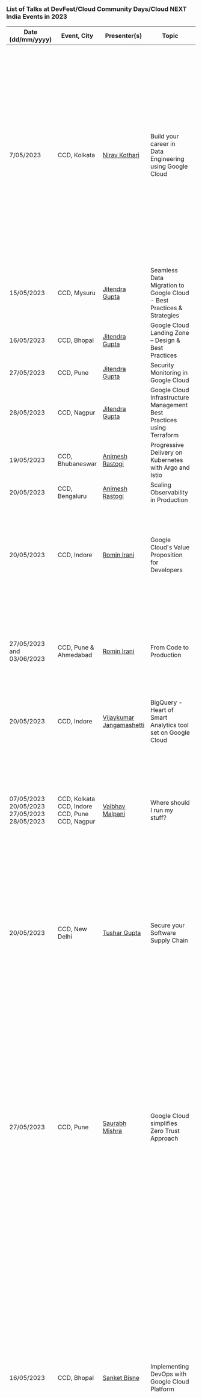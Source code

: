 ### List of Talks at DevFest/Cloud Community Days/Cloud NEXT India Events in 2023

| Date (dd/mm/yyyy)| Event, City | Presenter(s) | Topic | Talk Description | Links |
|---|---|---|---|---|---|
| 7/05/2023 | CCD, Kolkata | [Nirav Kothari](www.linkedin.com/in/iniravkothari) | Build your career in Data Engineering using Google Cloud | The talk briefed audience about how does entire development landscape look like and evolves when organization grows from small scale to large scale, What are various development roles contributing to building that. And followed by the responsibilities of the data engineer. The talk also talked about what kind of projects consulting organization handles in the data engineering space. | [Presentation](https://docs.google.com/presentation/d/1UG12YtfnMTscDuqcEi0jDiRgqfEolUBgz3lf7cKk6-Y/edit?usp=sharing)|
| 15/05/2023 | CCD, Mysuru | [Jitendra Gupta](https://www.linkedin.com/in/jitu028/) | Seamless Data Migration to Google Cloud - Best Practices & Strategies | | [Presentation](https://docs.google.com/presentation/d/1VLblG-QoYjtCLrU7oQl-BJVQ8ccAZQlU5NHqUv2YNr0/edit?usp=sharing)|
| 16/05/2023 | CCD, Bhopal | [Jitendra Gupta](https://www.linkedin.com/in/jitu028/) | Google Cloud Landing Zone – Design & Best Practices | | [Presentation](https://docs.google.com/presentation/d/19m42hQ1wIut1UJnSdmewrEq33-3IU2yg8jDNFvZ4GiQ/edit?usp=sharing)|
| 27/05/2023 | CCD, Pune | [Jitendra Gupta](https://www.linkedin.com/in/jitu028/) | Security Monitoring in Google Cloud | | [Presentation](https://docs.google.com/presentation/d/1kWwI5--YAnT_w8zbRw-URSFiFvI98kzo/edit?usp=sharing&ouid=100669533728020612571&rtpof=true&sd=true)|
| 28/05/2023 | CCD, Nagpur | [Jitendra Gupta](https://www.linkedin.com/in/jitu028/) | Google Cloud Infrastructure Management Best Practices using Terraform | | [Presentation](https://docs.google.com/presentation/d/1geWanuBzrhSvEtP0AoU_gnd_qTXWuZDvziQ5oOgtQQ0/edit?usp=sharing)|
| 19/05/2023 | CCD, Bhubaneswar | [Animesh Rastogi](https://www.linkedin.com/in/animeshrastogi54/) | Progressive Delivery on Kubernetes with Argo and Istio | | [Presentation](https://docs.google.com/presentation/d/1MqM57-6-_yoXuV0jctKWk6J7ro91QdVAPHIlWjFmGbA/edit?usp=sharing)|
| 20/05/2023 | CCD, Bengaluru |[Animesh Rastogi](https://www.linkedin.com/in/animeshrastogi54/) | Scaling Observability in Production | | [Presentation](https://docs.google.com/presentation/d/12RqZYF88aLHpL-LYH2LlqTgn6GgLqyK0TficycbX3VA/edit?usp=sharing)|
| 20/05/2023 | CCD, Indore |[Romin Irani](https://www.linkedin.com/in/iromin/) | Google Cloud's Value Proposition for Developers| This presentation addresses 3 key areas: Speed of Development, Completeness of Platform and Community, while presenting Google Cloud's value proposition in each of them.| [Presentation](https://drive.google.com/file/d/19HnbX45NfSi2Cq0d6pOZP7Z9LCAa99gn/view?usp=sharing)|
| 27/05/2023 and 03/06/2023  | CCD, Pune & Ahmedabad |[Romin Irani](https://www.linkedin.com/in/iromin/) | From Code to Production | What are the tools available in Google Cloud to help you go from code to production. The presentation covers Cloud Code, Cloud Build, Artifact Registry, Cloud Run and more.| [Presentation](https://drive.google.com/file/d/1CoqIYrUvjEXvbAGIZwX2UnMGZod-P9wa/view?usp=sharing)|
| 20/05/2023 | CCD, Indore |[Vijaykumar Jangamashetti](https://www.linkedin.com/in/vijaykumarpj/) | BigQuery - Heart of Smart Analytics tool set on Google Cloud| | [Presentation](https://drive.google.com/file/d/1SWVTpQkyd3zNNrEPlUcLx6yBPv_2mJ1V/view?usp=sharing)|
| 07/05/2023<br/>20/05/2023<br/>27/05/2023<br/>28/05/2023<br/>  | CCD, Kolkata<br/>CCD, Indore<br/>CCD, Pune<br/>CCD, Nagpur |[Vaibhav Malpani](https://www.linkedin.com/in/ivaibhavmalpani/) | Where should I run my stuff? | The talk will help you decide which models are the best fit for your systems as well as how the models map to Google Cloud services — whether Compute Engine, Container Engine, Cloud Run, App Engine, and/or Cloud Functions.| [Presentation](https://drive.google.com/file/d/1-fcs7aLDxpd0gLP85RC6TkMsb_mV3B67/view?usp=sharing)|
| 20/05/2023 | CCD, New Delhi |[Tushar Gupta](www.linkedin.com/in/tusharguptag) | Secure your Software Supply Chain | This session will cover the current threat scenario in Software Delivery and how by adopting GCP, we can protect our business assets being developed leveraging Google Cloud' Software Delivery Shield.| [Presentation](https://docs.google.com/presentation/d/1kaKPE4KY9qwtS_DqE6UcFejyCKddO_SkuyBVjC0JPgI/edit?usp=sharing)|
| 27/05/2023 | CCD, Pune |[Saurabh Mishra](https://www.linkedin.com/in/connectsaurabhmishra/) | Google Cloud simplifies Zero Trust Approach | This session covers zero trust approach and how Google Cloud services simplifies and enhances securities with tenets like risk awareness, least privileged access, and continuous access verification. How does Google define the concept of Zero Trust, and how does Beyond Corp Enterprise fit into this solution. We will also discuss about the big challenges your customers are facing today in terms of authenticating and securing users, and how can these Zero Trust principles help mitigate against them?| [Presentation](https://docs.google.com/presentation/d/1yBU8_QJUYoh-qfCk18PPKdjwS0ThNoTT/edit#slide=id.p1)|
| 16/05/2023 | CCD, Bhopal | [Sanket Bisne](https://www.linkedin.com/in/sanketbisne/) | Implementing DevOps with Google Cloud Platform | This session will walk you through about Modern CI/CD Practices with GCP. Automating your code from Source Repository to deploying  all the way to  your Targets such as GKE,Virtual Machines and Cloud Run. Also We will be introducing to Parallel Deployments using Cloud Deploy using modern use cases and some industry use cases while migrationg from other Cloud Providers to Google Cloud. | [Presentation](https://docs.google.com/presentation/d/1IysgHjFhfnr0zpghx-0CQbjVcxfR-PeuaG4Bs-F2o9Q/edit#slide=id.g22c2f30fde0_0_52)|
| 15/05/2023 | CCD, Mysuru | [Sanket Bisne](https://www.linkedin.com/in/sanketbisne/) | K8s config management | This session will walk you through about about the Kustomize. Its Use cases in comparison with Helm and the Real world use cases to use kustomize . Also we will see the Best Practise of using customize with k8s according to per environment basis (like Qa, Stage and Prod.)| [Presentation](https://docs.google.com/presentation/d/1_7cEt6N7T2Lyl0sLMA_f23KXaMl2-Plzh-CTQxfTTO8/edit#slide=id.g2229e1e97d7_1_0)|
| 27/05/2023 | CCD, Pune | [Sanket Bisne](https://www.linkedin.com/in/sanketbisne/) |  IAC with Google Cloud Platform | This session will walk you through about the Infrastructure as a Code(Terraform) with Google Cloud Platform, How to Choose Different IAC tools according to the Business Use Case and We will be discussing the Best practices along with using Module in Terraforms and how to divide according to per environment basis(QA, Stage , Prod etc.)| [Presentation](https://docs.google.com/presentation/d/1POQ8zWl1DZAsCO2-jX2r0X_yPc-89prDzoKk9BGE22Q/edit#slide=id.g24a19010af0_0_1)|
| 16/05/2023 | CCD, Bhopal | [Abhishek Sharma](https://www.linkedin.com/in/abhisheksharma7389/) | Architecting with Google Cloud | In this presentation, you'll delve into the world of cloud architecture, covering essential topics such as the concept of Architecting in Cloud and its significance in today's technology landscape. You'll have the opportunity to explore fundamental points to consider when architecting in the cloud, with a focus on scalability, security, and cost-effectiveness. We'll guide you through the process of selecting the right Google Cloud services tailored to your specific architecture needs, ensuring optimal performance. Additionally, you'll learn valuable techniques to optimize your architecture using the advanced features provided by Google Cloud. To enhance your visualization and communication of cloud solutions, we'll introduce you to a powerful Google Cloud architecture diagramming tool. By the end of this presentation, you'll gain a comprehensive understanding of cloud architecture principles and be equipped with the skills to design and communicate effective cloud solutions. | [Presentation](https://docs.google.com/presentation/d/1lqq2jNpVm2Dxo4YdJ71uPx-lr4EOBY5x/edit?usp=sharing&ouid=104714664335510081087&rtpof=true&sd=true) <br>[Session Video Link](https://www.youtube.com/watch?v=AOzlp5Ly9_I&t=2493s)|
| 15/05/2023 | CCD, Mysuru | [Abhishek Sharma](https://www.linkedin.com/in/abhisheksharma7389/) | Going Serverless with Google Cloud | Here you'll start by demystifying the concept of serverless, unravelling its true essence and significance in modern technology landscapes. You'll discover the multitude of advantages that serverless architecture brings to the table, from effortless scalability and reduced operational overhead to enhanced cost-effectiveness and improved time-to-market. you'll then dive into the rich ecosystem of serverless offerings in Google Cloud, exploring each service's unique features, strengths, and ideal use cases. Get ready for an exciting live demo where you'll showcase a sample serverless deployment, providing you with a hands-on experience of the power and simplicity of serverless computing. To facilitate your learning journey, I've shared valuable resources, including documentation. | [Presentation](https://docs.google.com/presentation/d/14A67pmggIYcmwjF_XbWQ84ZhYcocz6Nk/edit?usp=sharing&ouid=104714664335510081087&rtpof=true&sd=true) <br>[Session Video Link](https://www.youtube.com/watch?v=c9sR-bPvmzM&list=PLrAsrQ9zHT86iXNT6wgbdtZ0l2XI7ZEpy&index=2) |
| 15/05/2023 | CCD, Mysuru | [Abhishek Sharma](https://www.linkedin.com/in/abhisheksharma7389/) | FinOps with Google Cloud | Here, you'll explore Cloud FinOps, a transformative approach to managing cloud costs and optimizing spending. Understand the fundamental pillars of Cloud FinOps and learn the principles that drive its success. Discover how Google Cloud enables FinOps practices, empowering you to gain better visibility, make informed financial decisions, and maximize the value of your cloud investments. | [Presentation](https://docs.google.com/presentation/d/1x9mpjcZgOEKgveCDMLZciXYtPA7kM4ND0pDrhhUvwLA/edit?usp=sharing) <br>[Session Video Link](https://www.youtube.com/watch?v=yuf5nmQx_EQ) |
| 27/05/2023 | CCD, Pune | [Abhishek Sharma](https://www.linkedin.com/in/abhisheksharma7389/) | Future of Cloud Computing Hybrid/Mutli-Cloud | In this presentation, you'll begin by unravelling the concept of Hybrid/Multi-Cloud, exploring its definition and the inherent benefits it offers. Discover why organizations are increasingly adopting Hybrid/Multi-Cloud strategies to leverage the best of both worlds - combining the scalability of public clouds with the control and security of the private infrastructure. you'll also delve into the challenges associated with Hybrid/Multi-Cloud, discussing strategies to overcome complexity, data integration, and governance hurdles. also you'll explore Anthos, a cutting-edge Google Cloud solution designed specifically for the Hybrid/Multi-Cloud space. Uncover the powerful features and capabilities that Anthos brings to the table, empowering organizations to seamlessly manage and orchestrate their applications across multiple clouds. Brace yourself with an exciting record demo where you'll see a multi-cloud setup, in reality, using Anthos,  bridging the gap between AWS and Google Cloud environments.| [Presentation](https://docs.google.com/presentation/d/1lQzxdzVSnchu2fa1doW4aKdGw80f7j1GQ67Eg3H9Qb8/edit?usp=sharing) <br>[Multi-Cloud Demo Link](https://www.youtube.com/watch?v=xH8Qh84cwaQ) <br>[Google Cloud Anthos blog Series Link](https://medium.com/searce/google-cloud-anthos-series-introduction-to-anthos-ee35a528b1e1) |
| 22/04/2023 | CCD, Coimbatore | [Harsh Manvar](https://www.linkedin.com/in/harsh-manvar-64a30aa3/) | Hybrid Cloud & Multi Cloud with Anthos | Containers & Multi/Hybrid Cloud will be covered after a introduction to computing's evolution and history. Discover the benefits of adopting hybrid and multi-cloud strategies by enterprises to benefit from the control and security of private infrastructure and the scalability of public clouds. We'll also explore Anthos, a cutting-edge Google Cloud tool designed to streamline the hybrid/multi-cloud process. Learn more about the powerful features and abilities of Anthos, which let companies manage and coordinate their applications across several clouds with ease.| [Presentation](https://docs.google.com/presentation/d/14nUydz_T8I2J2hnngfMIaCivni-D-ABQcnr2svuiAUQ/edit?usp=sharing) <br>[Blog Post](https://medium.com/@harsh.manvar111/list/gcp-448fad42547a) |
| 20/05/2023 | CCD, Bengaluru | Saradindu Sengupta | Interpretable ML in production | Validating an ML model with train-test accuracy metrics offers an initial understanding of viability but generating consistent inferencing with contextual business goals requires understanding how the deployed model works in different nature and how they will behave in case of soft data drift.| [Presentation](https://docs.google.com/presentation/d/1kLBGkRBG5eopMvQ_zgU0v9HOZcFdY3DVLt7R5bKQVl0/edit?usp=sharing) |
| 16/04/2023 | CCD, Bhopal | [Anubhav Singh](https://linkedin.com/in/xprilion) | Job Scheduling on Google Cloud Platform |A session exploring the various tools available on GCP for job scheduling. We discuss how to implement barebones cron jobs and how to eventually transition to Cloud Scheduler and other job scheduling services on GCP.| [Presentation](https://xpri.dev/gcp-job-scheduling)<br/>[Blog](https://xprilion.com/job-scheduling-on-google-cloud-platform/) |
| 13/05/2023 | CCD, Chennai | [Anubhav Singh](https://linkedin.com/in/xprilion) | Cloud Run services as backends to Load Balancers | In this talk, we discuss using Google Cloud Run as a backend for load balancing in the Google Cloud Platform. We cover the benefits of Cloud Run, such as automatic scaling, stateless and concurrent processing, integration with Google Cloud services, and cost-effectiveness.| [Presentation](https://xpri.dev/cloud-run-load-balancer) |
| 21/10/2023 | GDG Yerevan | [Rohan Singh](https://linkedin.com/in/rohankalhans) | Optimize and Secure GCP Infrastructure | A session focussed on optimizing and securing GCP Infrastructure covering stats, what GCP service can be leverage with why and how, where certain GCP offerings can be fit into your architecture flow.| [Presentation](https://docs.google.com/presentation/d/11EEM3P6GL1QKZGZUnIwcHVk0kmZFRKGB_mckJuh_OJw/edit?usp=sharing) |
| 25/10/2023 | Code Saadhna, Remote | [Akshay Bhopani](https://www.linkedin.com/in/akshaybhopani/) | Cloud To Do React JS App on Google Cloud | Building a Cloud To-Do App using ReactJS on the Google Cloud Platform. With this To-Do app, you can remember things you want to achieve and improve your productivity. | [Presentation](https://docs.google.com/presentation/d/1JBC9qEAO-Nl7btjF6B5oVQ_ksjoctUDm286K3SbwkzA/edit?usp=sharing)|
| 03/12/2023 | GDG, Mumbai | [Ruby Verma](https://github.com/ruby-verma) | VertexAI + FlutterFlow - The Hands On Way | Text Summarizer is a mobile app that allows you to summarize articles, and text using Google Cloud Vertex AI PaLM 2. | [Presentation](https://docs.google.com/presentation/d/1NbYgQ9gUdp7jCx9SoDeakwiY9Pufklndh0Wo02gjq2g/edit?usp=sharing)|
| 23/12/2023<br/>28/10/2023 | DevFest Pune, DevFest Coimbatore | [Yogesh Kulkarni](https://github.com/yogeshhk) | Generate AI FAQ Bot | | [Presentation](https://github.com/yogeshhk/TeachingDataScience/blob/89ebcc7ff42597dcbc2dccec0e5b3ed98f2f8e4b/Presentations/DF23%20-%20Generative%20AI%20FAQ%20Bot%20-%20Yogesh%20Kulkarni.pdf)|
| 27/05/2023 | CCD Pune | [Yogesh Kulkarni](https://github.com/yogeshhk) | Introduction to Graph Data Science | | [Presentation](https://github.com/yogeshhk/TeachingDataScience/blob/89ebcc7ff42597dcbc2dccec0e5b3ed98f2f8e4b/Presentations/GCCD%20Pune%2023_Graph%20Data%20Science_Presentation.pdf)|
| 20/05/2023 | I/O Ext Pune | [Yogesh Kulkarni](https://github.com/yogeshhk) | Prompt Engineering | | [Presentation](https://github.com/yogeshhk/TeachingDataScience/blob/89ebcc7ff42597dcbc2dccec0e5b3ed98f2f8e4b/Presentations/GoogleIOExt_Pune_PromptEngg_Presentation.pdf)|
| 16/04/2023 | GDSC Wow Pune | [Yogesh Kulkarni](https://github.com/yogeshhk) | Zero to ChatGPT | | [Presentation](https://github.com/yogeshhk/TeachingDataScience/blob/89ebcc7ff42597dcbc2dccec0e5b3ed98f2f8e4b/Presentations/GDSCWoWPune_Seminar_ChatGPT_FromZero_Presentation.pdf)|
| 17/12/2023 | GDG Patna | [Ashok Jung Bahadur](https://github.com/ashokjung) | Running Containerised Application on Serverless | | [Presentation](https://github.com/ashokjung/devfest-patna-2023-running-containerised-application-on-serverless/blob/main/Google_DevFest_Patna_2023_Running%20Containerised%20Application%20on%20Serverless-%20Cloud%20Run.pdf)|
| 03/12/2023 | GDG Devfest Mumbai | [Kaivalya Shah](https://linkedin.com/in/kaivalyashah) | GKE Tactics: Tips & Tricks to Maintain Sanity  | | [Presentation](https://docs.google.com/presentation/d/15oHbPArbqV1OcYtj_s66ZbF_zEFp0TB39j022wXtDzI/edit?usp=sharing)|
| 25/11/2023<br/>09/12/2023<br/>17/12/2023 | GDG DevFest Indore<br/>GDG Devfest Mumbai<br/>GDG DevFest Ahmedabad | [Romin Irani](https://linkedin.com/in/iromin) | Duet AI in Google Cloud  | The session gives an introduction to Duet AI, the AI-Assistant for Google Cloud Users. | [Presentation](https://docs.google.com/presentation/d/1BJBOs5E0p1EaS3ifszGacoM6TjTq7O-NJDyFtvuz4ts/edit#slide=id.g26212d4f98f_0_1829)|
| 07/05/2023 | CCD, Kolkata | [Rahul Singh](https://www.linkedin.com/in/cloudsingh/)                      | getSaaSy() - Building Your Own SaaS in GCP | Went over a real life SaaS architecture, covering the differences between SaaS and other paradigms, how to handle observability, networking, security leveraging GCP services. | [Presentation](https://docs.google.com/presentation/d/1yb_3hT1Z4kVs6B_quuggTi6VNr61-fN9dVBL8bi22eU/edit?usp=sharing)|